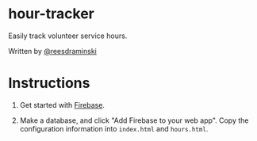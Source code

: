 # hour-tracker
Easily track volunteer service hours. 

Written by [@reesdraminski](https://github.com/reesdraminski)

# Instructions
1. Get started with [Firebase](https://firebase.google.com/).

2. Make a database, and click "Add Firebase to your web app". Copy the configuration information into `index.html` and `hours.html`.
